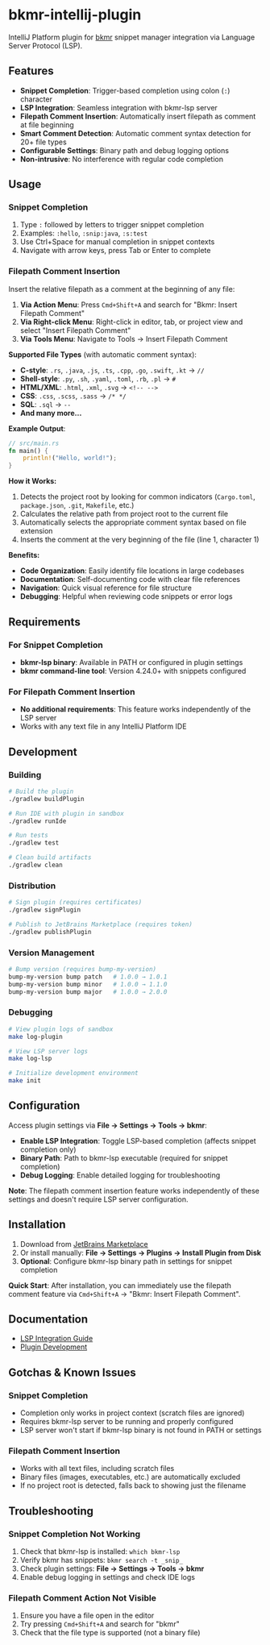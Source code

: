 # bkmr-intellij-plugin

IntelliJ Platform plugin for [bkmr](https://github.com/sysid/bkmr-lsp) snippet manager integration via Language Server Protocol (LSP).

## Features

- **Snippet Completion**: Trigger-based completion using colon (`:`) character
- **LSP Integration**: Seamless integration with bkmr-lsp server
- **Filepath Comment Insertion**: Automatically insert filepath as comment at file beginning
- **Smart Comment Detection**: Automatic comment syntax detection for 20+ file types
- **Configurable Settings**: Binary path and debug logging options
- **Non-intrusive**: No interference with regular code completion

## Usage

### Snippet Completion

1. Type `:` followed by letters to trigger snippet completion
2. Examples: `:hello`, `:snip:java`, `:s:test`
3. Use Ctrl+Space for manual completion in snippet contexts
4. Navigate with arrow keys, press Tab or Enter to complete

### Filepath Comment Insertion

Insert the relative filepath as a comment at the beginning of any file:

1. **Via Action Menu**: Press `Cmd+Shift+A` and search for "Bkmr: Insert Filepath Comment"
2. **Via Right-click Menu**: Right-click in editor, tab, or project view and select "Insert Filepath Comment"
3. **Via Tools Menu**: Navigate to Tools → Insert Filepath Comment

**Supported File Types** (with automatic comment syntax):
- **C-style**: `.rs`, `.java`, `.js`, `.ts`, `.cpp`, `.go`, `.swift`, `.kt` → `//`
- **Shell-style**: `.py`, `.sh`, `.yaml`, `.toml`, `.rb`, `.pl` → `#`
- **HTML/XML**: `.html`, `.xml`, `.svg` → `<!-- -->`
- **CSS**: `.css`, `.scss`, `.sass` → `/* */`
- **SQL**: `.sql` → `--`
- **And many more...**

**Example Output**:
```rust
// src/main.rs
fn main() {
    println!("Hello, world!");
}
```

**How it Works:**
1. Detects the project root by looking for common indicators (`Cargo.toml`, `package.json`, `.git`, `Makefile`, etc.)
2. Calculates the relative path from project root to the current file
3. Automatically selects the appropriate comment syntax based on file extension
4. Inserts the comment at the very beginning of the file (line 1, character 1)

**Benefits:**
- **Code Organization**: Easily identify file locations in large codebases
- **Documentation**: Self-documenting code with clear file references
- **Navigation**: Quick visual reference for file structure
- **Debugging**: Helpful when reviewing code snippets or error logs

## Requirements

### For Snippet Completion
- **bkmr-lsp binary**: Available in PATH or configured in plugin settings
- **bkmr command-line tool**: Version 4.24.0+ with snippets configured

### For Filepath Comment Insertion
- **No additional requirements**: This feature works independently of the LSP server
- Works with any text file in any IntelliJ Platform IDE

## Development

### Building

```bash
# Build the plugin
./gradlew buildPlugin

# Run IDE with plugin in sandbox
./gradlew runIde

# Run tests  
./gradlew test

# Clean build artifacts
./gradlew clean
```

### Distribution

```bash
# Sign plugin (requires certificates)
./gradlew signPlugin

# Publish to JetBrains Marketplace (requires token)
./gradlew publishPlugin
```

### Version Management

```bash
# Bump version (requires bump-my-version)
bump-my-version bump patch   # 1.0.0 → 1.0.1
bump-my-version bump minor   # 1.0.0 → 1.1.0  
bump-my-version bump major   # 1.0.0 → 2.0.0
```

### Debugging

```bash
# View plugin logs of sandbox
make log-plugin

# View LSP server logs
make log-lsp

# Initialize development environment
make init
```

## Configuration

Access plugin settings via **File → Settings → Tools → bkmr**:

- **Enable LSP Integration**: Toggle LSP-based completion (affects snippet completion only)
- **Binary Path**: Path to bkmr-lsp executable (required for snippet completion)
- **Debug Logging**: Enable detailed logging for troubleshooting

**Note**: The filepath comment insertion feature works independently of these settings and doesn't require LSP server configuration.

## Installation

1. Download from [JetBrains Marketplace](https://plugins.jetbrains.com)
2. Or install manually: **File → Settings → Plugins → Install Plugin from Disk**
3. **Optional**: Configure bkmr-lsp binary path in settings for snippet completion

**Quick Start**: After installation, you can immediately use the filepath comment feature via `Cmd+Shift+A` → "Bkmr: Insert Filepath Comment".

## Documentation

- [LSP Integration Guide](https://plugins.jetbrains.com/docs/intellij/language-server-protocol.html)
- [Plugin Development](https://plugins.jetbrains.com/docs/intellij/developing-plugins.html)

## Gotchas & Known Issues

### Snippet Completion
- Completion only works in project context (scratch files are ignored)
- Requires bkmr-lsp server to be running and properly configured
- LSP server won't start if bkmr-lsp binary is not found in PATH or settings

### Filepath Comment Insertion
- Works with all text files, including scratch files
- Binary files (images, executables, etc.) are automatically excluded
- If no project root is detected, falls back to showing just the filename

## Troubleshooting

### Snippet Completion Not Working
1. Check that bkmr-lsp is installed: `which bkmr-lsp`
2. Verify bkmr has snippets: `bkmr search -t _snip_`
3. Check plugin settings: **File → Settings → Tools → bkmr**
4. Enable debug logging in settings and check IDE logs

### Filepath Comment Action Not Visible
1. Ensure you have a file open in the editor
2. Try pressing `Cmd+Shift+A` and search for "bkmr"
3. Check that the file type is supported (not a binary file)
